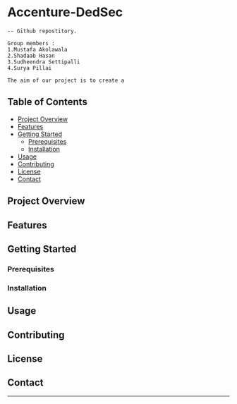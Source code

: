 # **Accenture-DedSec**

    -- Github repostitory.

    Group members :
    1.Mustafa Akolawala
    2.Shadaab Hasan
    3.Sudheendra Settipalli 
    4.Surya Pillai

    The aim of our project is to create a 
## Table of Contents

- [Project Overview](#project-overview)
- [Features](#features)
- [Getting Started](#getting-started)
  - [Prerequisites](#prerequisites)
  - [Installation](#installation)
- [Usage](#usage)
- [Contributing](#contributing)
- [License](#license)
- [Contact](#contact)

## Project Overview



## Features


## Getting Started



### Prerequisites



### Installation



## Usage



## Contributing



## License



## Contact



---

